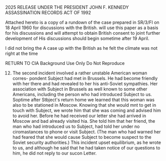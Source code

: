 2025 RELEASE UNDER THE PRESIDENT JOHN F. KENNEDY ASSASSINATION RECORDS ACT OF 1992

Attached hereto is a copy of a rundown of the case prepared in SR/3/FI on
18 April 1960 for discussions with the
British.
will use this paper
as a basis for his discussions and will attempt
to obtain British consent to joint further
development of
His discussions
should begin sometime after 19 April.

I did not bring the A
case up with the British as he felt
the climate was not right at the time

RETURN TO CIA
Background Use Only
Do Not Reproduce

12. The second incident involved a rather unstable American woman corres-
pondent Subject had met in Brussels. He had become friendly with her there and
had revealed to her his anti-Soviet sympathies. Her association with Subject
in Brussels as well known to some other Americans, including the person who
had introduced Subject to us. Soptime after Stbject's return home we learned
that this woman was also to be stationed in Moscow. Knowing that she would
mnt to get in touch with Subject, we wrote him that she was coming and advised
him to avoid her. Before he had received our letter she had arrived in Moscow
and bad already visited hia. She told him that her friend, the man who had
introduced us to Subject, had told her under no ciromastances to phone or visit
Subject. (The man who had warned her had feared that she would cause Subject
to become suspect to the Soviet security authorities.) This incident upset
equilibrium, as he wrote to us, and although he said that he had taken notice
of our questions to him, he did not reply to our sucon Letter.
